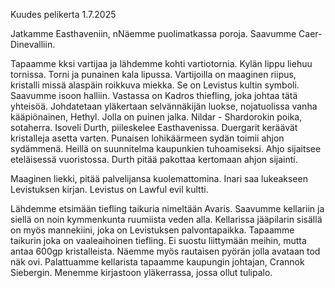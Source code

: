 Kuudes pelikerta 1.7.2025

Jatkamme Easthaveniin, nNäemme puolimatkassa poroja. Saavumme Caer-Dinevalliin.

Tapaamme kksi vartijaa ja lähdemme kohti vartiotornia. Kylän lippu liehuu tornissa. Torni ja punainen kala lipussa. Vartijoilla on maaginen riipus, kristalli missä alaspäin roikkuva miekka. Se on Levistus kultin symboli. Saavumme isoon halliin. Vastassa on Kadros thiefling, joka johtaa tätä yhteisöä. Johdatetaan yläkertaan selvännäkijän luokse, nojatuolissa vanha kääpiönainen, Hethyl. Jolla on puinen jalka. Nildar - Shardorokin poika, sotaherra. Isoveli Durth, piileskelee Easthavenissa. Duergarit keräävät kristalleja asetta varten. Punaisen lohikäärmeen sydän toimii ahjon sydämmenä. Heillä on suunnitelma kaupunkien tuhoamiseksi. Ahjo sijaitsee eteläisessä vuoristossa. Durth pitää pakottaa kertomaan ahjon sijainti.

Maaginen liekki, pitää palvelijansa kuolemattomina. Inari saa lukeakseen Levistuksen kirjan. Levistus on Lawful evil kultti.

Lähdemme etsimään tiefling taikuria nimeltään Avaris. Saavumme kellariin ja siellä on noin kymmenkunta ruumiista veden alla. Kellarissa jääpilarin sisällä on myös mannekiini, joka on Levistuksen palvontapaikka. Tapaamme taikurin joka on vaaleaihoinen tiefling. Ei suostu liittymään meihin, mutta antaa 600gp kristalleista. Näemme myös rautaisen pyörän jolla avataan tod näk ovi. Palattuamme kellarista tapaamme kaupungin johtajan, Crannok Siebergin. Menemme kirjastoon yläkerrassa, jossa ollut tulipalo.